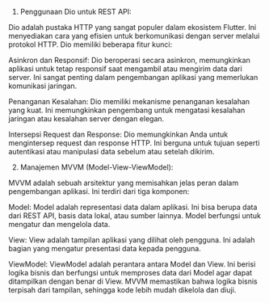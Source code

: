 1. Penggunaan Dio untuk REST API:

Dio adalah pustaka HTTP yang sangat populer dalam ekosistem Flutter. Ini menyediakan cara yang efisien untuk berkomunikasi dengan server melalui protokol HTTP. Dio memiliki beberapa fitur kunci:

Asinkron dan Responsif: Dio beroperasi secara asinkron, memungkinkan aplikasi untuk tetap responsif saat mengambil atau mengirim data dari server. Ini sangat penting dalam pengembangan aplikasi yang memerlukan komunikasi jaringan.

Penanganan Kesalahan: Dio memiliki mekanisme penanganan kesalahan yang kuat. Ini memungkinkan pengembang untuk mengatasi kesalahan jaringan atau kesalahan server dengan elegan.

Intersepsi Request dan Response: Dio memungkinkan Anda untuk mengintersep request dan response HTTP. Ini berguna untuk tujuan seperti autentikasi atau manipulasi data sebelum atau setelah dikirim.

2. Manajemen MVVM (Model-View-ViewModel):

MVVM adalah sebuah arsitektur yang memisahkan jelas peran dalam pengembangan aplikasi. Ini terdiri dari tiga komponen:

Model: Model adalah representasi data dalam aplikasi. Ini bisa berupa data dari REST API, basis data lokal, atau sumber lainnya. Model berfungsi untuk mengatur dan mengelola data.

View: View adalah tampilan aplikasi yang dilihat oleh pengguna. Ini adalah bagian yang mengatur presentasi data kepada pengguna.

ViewModel: ViewModel adalah perantara antara Model dan View. Ini berisi logika bisnis dan berfungsi untuk memproses data dari Model agar dapat ditampilkan dengan benar di View. MVVM memastikan bahwa logika bisnis terpisah dari tampilan, sehingga kode lebih mudah dikelola dan diuji.

